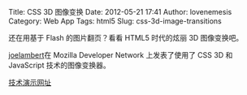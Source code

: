 Title: CSS 3D 图像变换
Date: 2012-05-21 17:41
Author: lovenemesis
Category: Web App
Tags: html5
Slug: css-3d-image-transitions

还在用基于 Flash 的图片翻页？看看 HTML5 时代的炫丽 3D 图像变换吧。

[joelambert](https://developer.mozilla.org/en-US/profiles/joelambert/)在
Mozilla Developer Network 上发表了使用了 CSS 3D 和 JavaScript
技术的图像变换器。

[技术演示网址](https://developer.mozilla.org/en-US/demos/detail/3d-image-transitions)
